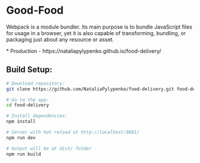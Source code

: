 <h1>Good-Food</h1>
<p>
  Webpack is a module bundler. Its main purpose is to bundle JavaScript files for usage in a browser, yet it is also capable of transforming, bundling, or packaging just about any resource or asset.
</p>
* Production - https://nataliapylypenko.github.io/food-delivery/

## Build Setup:

``` bash
# Download repository:
git clone https://github.com/NataliaPylypenko/food-delivery.git food-delivery

# Go to the app:
cd food-delivery

# Install dependencies:
npm install

# Server with hot reload at http://localhost:8081/
npm run dev

# Output will be at dist/ folder
npm run build
```
